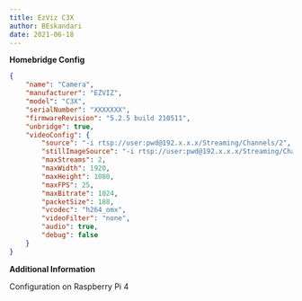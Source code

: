 ```yaml
---
title: EzViz C3X
author: BEskandari
date: 2021-06-18
---
```

**Homebridge Config**

```json
{
	"name": "Camera",
	"manufacturer": "EZVIZ",
	"model": "C3X",
	"serialNumber": "XXXXXXX",
	"firmwareRevision": "5.2.5 build 210511",
	"unbridge": true,
	"videoConfig": {
		"source": "-i rtsp://user:pwd@192.x.x.x/Streaming/Channels/2",
		"stillImageSource": "-i rtsp://user:pwd@192.x.x.x/Streaming/Channels/2/picture",
		"maxStreams": 2,
		"maxWidth": 1920,
		"maxHeight": 1080,
		"maxFPS": 25,
		"maxBitrate": 1024,
		"packetSize": 188,
		"vcodec": "h264_omx",
		"videoFilter": "none",
		"audio": true,
		"debug": false
	}
}
```

**Additional Information**

Configuration on Raspberry Pi 4 
